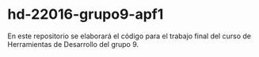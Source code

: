 # hd-22016-grupo9-apf1
En este repositorio se elaborará el código para el trabajo final del curso de Herramientas de Desarrollo del grupo 9.
